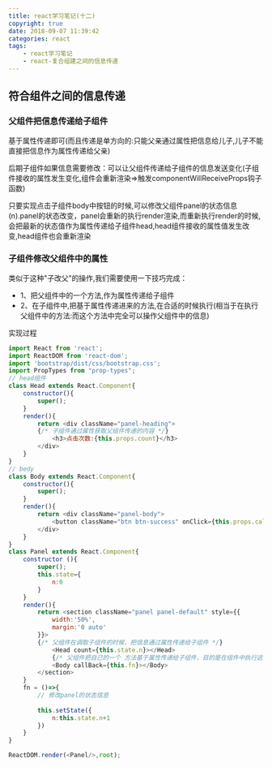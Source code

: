 ```yaml
---
title: react学习笔记(十二)
copyright: true
date: 2018-09-07 11:39:42
categories: react
tags:
    - react学习笔记
    - react-复合组建之间的信息传递
---
```

## 符合组件之间的信息传递
### 父组件把信息传递给子组件

基于属性传递即可(而且传递是单方向的:只能父亲通过属性把信息给儿子,儿子不能直接把信息作为属性传递给父亲)

<!-- more -->
后期子组件如果信息需要修改：可以让父组件传递给子组件的信息发送变化(子组件接收的属性发生变化,组件会重新渲染=>触发componentWillReceiveProps钩子函数)

只要实现点击子组件body中按钮的时候,可以修改父组件panel的状态信息(n).panel的状态改变，panel会重新的执行render渲染,而重新执行render的时候,会把最新的状态值作为属性传递给子组件head,head组件接收的属性值发生改变,head组件也会重新渲染

### 子组件修改父组件中的属性

类似于这种"子改父"的操作,我们需要使用一下技巧完成：

- 1、把父组件中的一个方法,作为属性传递给子组件
- 2、在子组件中,把基于属性传递进来的方法,在合适的时候执行(相当于在执行父组件中的方法:而这个方法中完全可以操作父组件中的信息)

实现过程

```javascript
import React from 'react';
import ReactDOM from 'react-dom';
import 'bootstrap/dist/css/bootstrap.css';
import PropTypes from "prop-types";
// head组件
class Head extends React.Component{
    constructor(){
        super();
    }
    render(){
        return <div className="panel-heading">
        {/* 子组件通过属性获取父组件传递的内容 */}
            <h3>点击次数:{this.props.count}</h3>
        </div>
    }
}
// bedy
class Body extends React.Component{
    constructor(){
        super();
    }
    render(){
        return <div className="panel-body">
            <button className="btn btn-success" onClick={this.props.callBack}>点我啊</button>
        </div>
    }
}
class Panel extends React.Component{
    constructor (){
        super();
        this.state={
            n:0
        }
    }
    render(){
        return <section className="panel panel-default" style={{
            width:'50%',
            margin:'0 auto'
        }}>
        {/* 父组件在调取子组件的时候，把信息通过属性传递给子组件 */}
            <Head count={this.state.n}></Head>
            {/* 父组件把自己的一个 方法基于属性传递给子组件，目的是在组件中执行这个方法 */}
            <Body callBack={this.fn}></Body>
        </section>
    }
    fn = ()=>{
        // 修改panel的状态信息
        
        this.setState({
            n:this.state.n+1
        })
    }
}

ReactDOM.render(<Panel/>,root);
```


